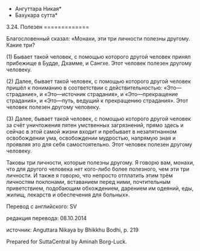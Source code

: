* Ангуттара Никая*
* Бахукара сутта*

3\.24\. Полезен
\=\=\=\=\=\=\=\=\=\=\=\=\=

Благословенный сказал: «Монахи, эти три личности полезны другому\. Какие три?

\(1\) Бывает такой человек, с помощью которого другой человек принял прибежище в Будде, Дхамме, и Сангхе\. Этот человек полезен другому человеку\.

\(2\) Далее, бывает такой человек, с помощью которого другой человек пришёл к пониманию в соответствии с действительностью: «Это—страдание», и «Это—источник страдания», и «Это—прекращение страдания», и «Это—путь, ведущий к прекращению страдания»\. Этот человек полезен другому человеку\.

\(3\) Далее, бывает такой человек, с помощью которого другой человек за счёт уничтожения пятен умственных загрязнений, прямо здесь и сейчас в этой самой жизни входит и пребывает в незапятнанном освобождении ума, освобождении мудростью, напрямую зная и проявляя это для себя самостоятельно\. Этот человек полезен другому человеку\.

Таковы три личности, которые полезны другому\. Я говорю вам, монахи, что для другого человека нет кого\-либо более полезного, чем эти три личности\. И также я говорю, что непросто отплатить этим трём личностям поклонами, вставанием перед ними, почтительным приветствием, подобающим обхождением, дарением им одеяний, еды, жилищ, лекарств и обеспечения для больных»\.

Перевод с английского: SV

редакция перевода: 08\.10\.2014

источник: Anguttara Nikaya by Bhikkhu Bodhi, p\. 219

Prepared for SuttaCentral by Aminah Borg\-Luck\.